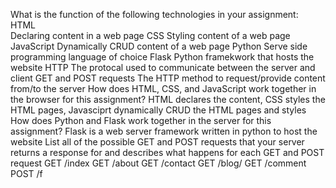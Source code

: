 What is the function of the following technologies in your assignment:
HTML     
	Declaring content in a web page
CSS
	Styling content of a web page
JavaScript
	Dynamically CRUD content of a web page
Python
	Serve side programming language of choice
Flask
	Python framekwork that hosts the website
HTTP
	The protocal used to communicate between the server and client
GET and POST requests
	The HTTP method to request/provide content from/to the server
How does HTML, CSS, and JavaScript work together in the browser for this assignment?
	HTML declares the content, CSS styles the HTML pages, Javasciprt dynamically CRUD the HTML pages and styles
How does Python and Flask work together in the server for this assignment?
	Flask is a web server framework written in python to host the website
List all of the possible GET and POST requests that your server returns a response for and describes what happens for each GET and POST request
	GET /index
	GET /about
	GET /contact
	GET /blog/<fname>
	GET /comment
	POST /f